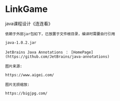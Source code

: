 # LinkGame
java课程设计《连连看》

```
依赖于外部jar包如下，已放置于文件根目录，编译时需要自行引用

java-1.0.2.jar

JetBrains Java Annotations ： [HomePage](https://github.com/JetBrains/java-annotations)
```

```
图片来源:

https://www.aigei.com/

图片无损缩放:

https://bigjpg.com/
```

